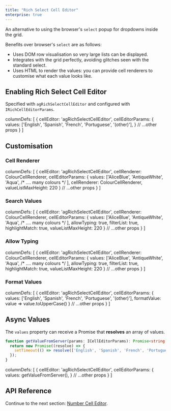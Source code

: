 ```yaml
---
title: "Rich Select Cell Editor"
enterprise: true
---
```


An alternative to using the browser's `select` popup for dropdowns inside the grid.

Benefits over browser's `select` are as follows:

- Uses DOM row visualisation so very large lists can be displayed.
- Integrates with the grid perfectly, avoiding glitches seen with the standard select.
- Uses HTML to render the values: you can provide cell renderers to customise what each value looks like.

## Enabling Rich Select Cell Editor

<grid-example title='Rich Select Editor' name='rich-select-editor' type='generated' options='{ "enterprise": true, "modules": ["clientside", "richselect"] }'></grid-example>

Specified with `agRichSelectCellEditor` and configured with `IRichCellEditorParams`.

<snippet transform={false}>
columnDefs: [
    {
        cellEditor: 'agRichSelectCellEditor',
        cellEditorParams: {
            values: ['English', 'Spanish', 'French', 'Portuguese', '(other)'],
        }
        // ...other props
    }
]
</snippet>


## Customisation

### Cell Renderer

<grid-example title='Rich Select with Cell Renderer' name='rich-select-cell-renderer' type='generated' options='{ "enterprise": true, "modules": ["clientside", "richselect"] }'></grid-example>

<snippet transform={false}>
columnDefs: [
    {
        cellEditor: 'agRichSelectCellEditor',
        cellRenderer: ColourCellRenderer,
        cellEditorParams: {
            values: ['AliceBlue', 'AntiqueWhite', 'Aqua', /* .... many colours */ ],
            cellRenderer: ColourCellRenderer,
            valueListMaxHeight: 220
        }
        // ...other props
    }
]
</snippet>

### Search Values

<grid-example title='Rich Select Editor' name='rich-select-search-values' type='generated' options='{ "enterprise": true, "modules": ["clientside", "richselect"] }'></grid-example>

<snippet transform={false}>
columnDefs: [
    {
        cellEditor: 'agRichSelectCellEditor',
        cellRenderer: ColourCellRenderer,
        cellEditorParams: {
            values: ['AliceBlue', 'AntiqueWhite', 'Aqua', /* .... many colours */ ],
            allowTyping: true,
            filterList: true,
            highlightMatch: true,
            valueListMaxHeight: 220
        }
        // ...other props
    }
]
</snippet>

### Allow Typing

<grid-example title='Rich Select Editor' name='rich-select-allow-typing' type='generated' options='{ "enterprise": true, "modules": ["clientside", "richselect"] }'></grid-example>

<snippet transform={false}>
columnDefs: [
    {
        cellEditor: 'agRichSelectCellEditor',
        cellRenderer: ColourCellRenderer,
        cellEditorParams: {
            values: ['AliceBlue', 'AntiqueWhite', 'Aqua', /* .... many colours */ ],
            allowTyping: true,
            filterList: true,
            highlightMatch: true,
            valueListMaxHeight: 220
        }
        // ...other props
    }
]
</snippet>

### Format Values

<grid-example title='Rich Select Format Values' name='rich-select-format-values' type='generated' options='{ "enterprise": true, "modules": ["clientside", "richselect"] }'></grid-example>

<snippet transform={false}>
columnDefs: [
    {
        cellEditor: 'agRichSelectCellEditor',
        cellEditorParams: {
            values: ['English', 'Spanish', 'French', 'Portuguese', '(other)'],
            formatValue: value => value.toUpperCase()
        }
        // ...other props
    }
]
</snippet>


## Async Values

<grid-example title='Rich Select Async Values' name='rich-select-async-values' type='generated' options='{ "enterprise": true, "modules": ["clientside", "richselect"] }'></grid-example>

The `values` property can receive a Promise that **resolves** an array of values.

```ts
function getValueFromServer(params: ICellEditorParams): Promise<string[]> {
  return new Promise((resolve) => {
    setTimeout(() => resolve(['English', 'Spanish', 'French', 'Portuguese', '(other)']), 1000);
  });
}
```

<snippet transform={false}>
columnDefs: [
    {
        cellEditor: 'agRichSelectCellEditor',
        cellEditorParams: {
            values: getValueFromServer(),
        }
        // ...other props
    }
]
</snippet>

## API Reference

<interface-documentation interfaceName='IRichCellEditorParams' names='["values", "cellHeight", "cellRenderer", "allowTyping", "filterList", "searchType", "highlightMatch", "valuePlaceholder", "valueListGap", "valueListMaxHeight", "valueListMaxWidth", "formatValue", "searchDebounceDelay" ]'></interface-documentation>


Continue to the next section: [Number Cell Editor](../provided-cell-editors-number/).


